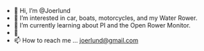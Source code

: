 - 👋 Hi, I’m @Joerlund
- 👀 I’m interested in car, boats, motorcycles, and my Water Rower.
- 🌱 I’m currently learning about PI and the Open Rower Monitor.
- 💞️ 
- 📫 How to reach me ... joerlund@gmail.com

<!---
Joerlund/Joerlund is a ✨ special ✨ repository because its `README.md` (this file) appears on your GitHub profile.
You can click the Preview link to take a look at your changes.
--->
